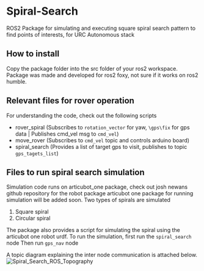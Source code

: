 # Spiral-Search
ROS2 Package for simulating and executing square spiral search pattern to find points of interests, for URC Autonomous stack 

## How to install
Copy the package folder into the src folder of your ros2 workspace.
Package was made and developed for ros2 foxy, not sure if it works on ros2 humble.

## Relevant files for rover operation
For understanding the code, check out the following scripts
 - rover_spiral  (Subscribes to `rotation_vector` for yaw, `\gps\fix` for gps data | Publishes cmd_vel msg to `cmd_vel`)
 - move_rover    (Subscribes to `cmd_vel` topic and controls arduino board)
 - spiral_search (Provides a list of target gps to visit, publishes to topic `gps_tagets_list`)

## Files to run spiral search simulation
Simulation code runs on articubot_one package, check out josh newans github repository for the robot package
articubot one package for running simulation will be added soon.
Two types of spirals are simulated
 1) Square spiral
 2) Circular spiral

The package also provides a script for simulating the spiral using the articubot one robot urdf.
To run the simulation, first run the `spiral_search` node
Then run `gps_nav` node

A topic diagram explaining the inter node communication is attached below.
![Spiral_Search_ROS_Topography](https://github.com/user-attachments/assets/b8979b3e-3a82-4366-b63e-8912cec2351b)
